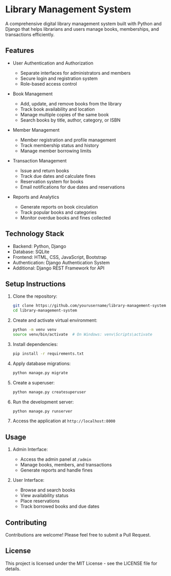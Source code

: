 # Library Management System

A comprehensive digital library management system built with Python and Django that helps librarians and users manage books, memberships, and transactions efficiently.

## Features

- User Authentication and Authorization
  - Separate interfaces for administrators and members
  - Secure login and registration system
  - Role-based access control

- Book Management
  - Add, update, and remove books from the library
  - Track book availability and location
  - Manage multiple copies of the same book
  - Search books by title, author, category, or ISBN

- Member Management
  - Member registration and profile management
  - Track membership status and history
  - Manage member borrowing limits

- Transaction Management
  - Issue and return books
  - Track due dates and calculate fines
  - Reservation system for books
  - Email notifications for due dates and reservations

- Reports and Analytics
  - Generate reports on book circulation
  - Track popular books and categories
  - Monitor overdue books and fines collected

## Technology Stack

- Backend: Python, Django
- Database: SQLite
- Frontend: HTML, CSS, JavaScript, Bootstrap
- Authentication: Django Authentication System
- Additional: Django REST Framework for API

## Setup Instructions

1. Clone the repository:
   ```bash
   git clone https://github.com/yourusername/library-management-system.git
   cd library-management-system
   ```

2. Create and activate virtual environment:
   ```bash
   python -m venv venv
   source venv/bin/activate  # On Windows: venv\Scripts\activate
   ```

3. Install dependencies:
   ```bash
   pip install -r requirements.txt
   ```

4. Apply database migrations:
   ```bash
   python manage.py migrate
   ```

5. Create a superuser:
   ```bash
   python manage.py createsuperuser
   ```

6. Run the development server:
   ```bash
   python manage.py runserver
   ```

7. Access the application at `http://localhost:8000`

## Usage

1. Admin Interface:
   - Access the admin panel at `/admin`
   - Manage books, members, and transactions
   - Generate reports and handle fines

2. User Interface:
   - Browse and search books
   - View availability status
   - Place reservations
   - Track borrowed books and due dates

## Contributing

Contributions are welcome! Please feel free to submit a Pull Request.

## License

This project is licensed under the MIT License - see the LICENSE file for details.
